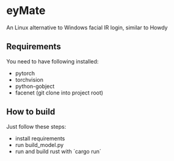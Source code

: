 # eyMate

An Linux alternative to Windows facial IR login, similar to Howdy

## Requirements

You need to have following installed:

- pytorch 
- torchvision
- python-gobject
- facenet (git clone into project root)

## How to build

Just follow these steps:

- install requirements
- run build_model.py
- run and build rust with ´cargo run´
